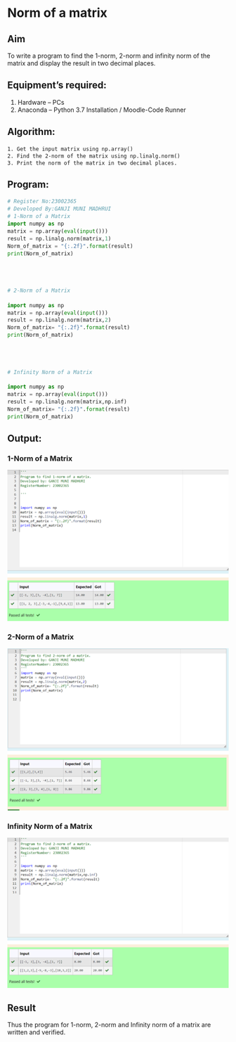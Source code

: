 # Norm of a matrix
## Aim
To write a program to find the 1-norm, 2-norm and infinity norm of the matrix and display the result in two decimal places.
## Equipment’s required:
1.	Hardware – PCs
2.	Anaconda – Python 3.7 Installation / Moodle-Code Runner
## Algorithm:
	1. Get the input matrix using np.array()   
    2. Find the 2-norm of the matrix using np.linalg.norm()
	3. Print the norm of the matrix in two decimal places.
## Program:
```Python
# Register No:23002365
# Developed By:GANJI MUNI MADHRUI
# 1-Norm of a Matrix
import numpy as np
matrix = np.array(eval(input()))
result = np.linalg.norm(matrix,1)
Norm_of_matrix = "{:.2f}".format(result)
print(Norm_of_matrix)




# 2-Norm of a Matrix

import numpy as np
matrix = np.array(eval(input()))
result = np.linalg.norm(matrix,2)
Norm_of_matrix= "{:.2f}".format(result)
print(Norm_of_matrix)




# Infinity Norm of a Matrix

import numpy as np
matrix = np.array(eval(input()))
result = np.linalg.norm(matrix,np.inf)
Norm_of_matrix= "{:.2f}".format(result)
print(Norm_of_matrix)

```
## Output:
### 1-Norm of a Matrix
![outpuut](/Screenshot%202023-12-24%20091446.png)

### 2-Norm of a Matrix
![output](/Screenshot%202023-12-24%20091500.png)

### Infinity Norm of a Matrix
![output](/Screenshot%202023-12-24%20091514.png)

## Result
Thus the program for 1-norm, 2-norm and Infinity norm of a matrix are written and verified.
